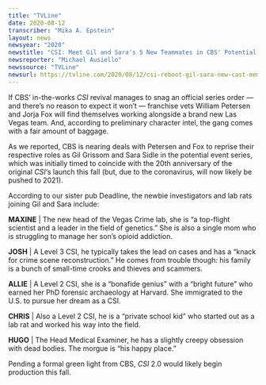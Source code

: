 ```yaml
---
title: "TVLine"
date: 2020-08-12
transcriber: "Mika A. Epstein"
layout: news
newsyear: "2020"
newstitle: "CSI: Meet Gil and Sara's 5 New Teammates in CBS' Potential Revival"
newsreporter: "Michael Ausiello"
newssource: "TVLine"
newsurl: https://tvline.com/2020/08/12/csi-reboot-gil-sara-new-cast-members-cbs/
---
```


If CBS’ in-the-works _CSI_ revival manages to snag an official series order — and there’s no reason to expect it won’t — franchise vets William Petersen and Jorja Fox will find themselves working alongside a brand new Las Vegas team. And, according to preliminary character intel, the gang comes with a fair amount of baggage.

As we reported, CBS is nearing deals with Petersen and Fox to reprise their respective roles as Gil Grissom and Sara Sidle in the potential event series, which was initially timed to coincide with the 20th anniversary of the original _CSI_‘s launch this fall (but, due to the coronavirus, will now likely be pushed to 2021).

According to our sister pub Deadline, the newbie investigators and lab rats joining Gil and Sara include:

**MAXINE** | The new head of the Vegas Crime lab, she is “a top-flight scientist and a leader in the field of genetics.” She is also a single mom who is struggling to manage her son’s opioid addiction.

**JOSH** | A Level 3 CSI, he typically takes the lead on cases and has a “knack for crime scene reconstruction.” He comes from trouble though: his family is a bunch of small-time crooks and thieves and scammers.

**ALLIE** | A Level 2 CSI, she is a “bonafide genius” with a “bright future” who earned her PhD forensic archaeology at Harvard. She immigrated to the U.S. to pursue her dream as a CSI.

**CHRIS** | Also a Level 2 CSI, he is a “private school kid” who started out as a lab rat and worked his way into the field.

**HUGO** | The Head Medical Examiner, he has a slightly creepy obsession with dead bodies. The morgue is “his happy place.”

Pending a formal green light from CBS, _CSI_ 2.0 would likely begin production this fall.

